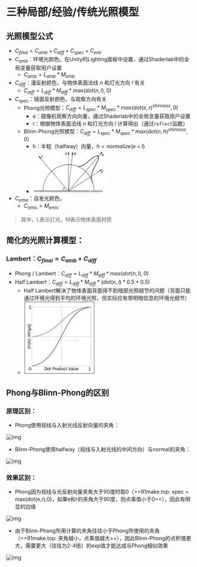 # 三种局部/经验/传统光照模型

## 光照模型公式

- $C_{final}=C_{amb}+C_{diff}+C_{spec}+C_{emi}$
- $C_{amb}$：环境光颜色。在Unity的Lighting面板中设置，通过Shaderlab中的全局变量获取用户设置
	- $C_{amb}=L_{amb}*M_{amb}$
- $C_{diff}$：漫反射颜色，与物体表面法线 $n$ 和灯光方向 $l$ 有关
	- $C_{diff}=L_{diff}*M_{diff}*max(dot(n,l), 0)$
- $C_{spec}$：镜面反射颜色，与观察方向有关
	- Phong光照模型：$C_{diff}=L_{spec}*M_{spec}*max(dot(e,r)^{shinness}, 0)$
		- e：摄像机观察方向向量，通过Shaderlab中的全局变量获取用户设置
		- r：根据物体表面法线 $n$ 和灯光方向 $l$ 计算得出（通过`reflect`函数）
	- Blinn-Phong光照模型：$C_{diff}=L_{spec}*M_{spec}*max(dot(n,h)^{shinness}, 0)$
		- h：半程（halfway）向量，$h=normalize(e+l)$
		-  <img src="06-%E5%85%89%E7%85%A7%E6%A8%A1%E5%9E%8B.assets/20210124153612311.png" alt="img" style="zoom:50%;" /> 
- $C_{emis}$：自发光颜色。
	- $C_{emis}=M_{emis}$

> 其中，L表示灯光，M表示物体表面材质

## 简化的光照计算模型：

### Lambert：$C_{final}=C_{amb}+C_{diff}$

- Phong / Lambert：$C_{diff}=L_{diff}*M_{diff}*max(dot(n,l), 0)$
- Half Lambert：$C_{diff}=L_{diff}*M_{diff}*(dot(n,l)*0.5+0.5)$
	- Half Lambert解决了物体表面背面得不到暗部光照细节的问题（背面只能通过环境光得到平均的环境光照，但实际应有带明暗信息的环境光细节）
	-  <img src="06-%E5%85%89%E7%85%A7%E6%A8%A1%E5%9E%8B.assets/20161129005113489.png" alt="img" style="zoom:50%;" /> 

## Phong与Blinn-Phong的区别

### 原理区别：

- Phong使用视线与入射光线反射向量的夹角：

![img](https://img-blog.csdnimg.cn/20190715193603601.png?x-oss-process=image/watermark,type_ZmFuZ3poZW5naGVpdGk,shadow_10,text_aHR0cHM6Ly9ibG9nLmNzZG4ubmV0L1phZmlyNjQ1Mw==,size_16,color_FFFFFF,t_70)

- Blinn-Phong使用halfway（视线与入射光线的中间方向）与normal的夹角：

![img](https://img-blog.csdnimg.cn/20190715193613535.png?x-oss-process=image/watermark,type_ZmFuZ3poZW5naGVpdGk,shadow_10,text_aHR0cHM6Ly9ibG9nLmNzZG4ubmV0L1phZmlyNjQ1Mw==,size_16,color_FFFFFF,t_70)

### 效果区别：

- Phong因为视线与光反射向量夹角大于90度时取0（==91make.top: spec = max(dot(e,r),0)，如果e和r的夹角大于90度，则点乘值小于0==），因此有明显的边缘

![img](https://img-blog.csdnimg.cn/20190715193626772.png?x-oss-process=image/watermark,type_ZmFuZ3poZW5naGVpdGk,shadow_10,text_aHR0cHM6Ly9ibG9nLmNzZG4ubmV0L1phZmlyNjQ1Mw==,size_16,color_FFFFFF,t_70)

- 由于Blinn-Phong所用计算的夹角往往小于Phong所使用的夹角（==91make.top: 夹角越小，点乘值越大==），因此Blinn-Phong的点积值更大，需要更大（往往为2-4倍）的exp值才能达成与Phong相似效果

![img](https://img-blog.csdnimg.cn/20190715193637816.png?x-oss-process=image/watermark,type_ZmFuZ3poZW5naGVpdGk,shadow_10,text_aHR0cHM6Ly9ibG9nLmNzZG4ubmV0L1phZmlyNjQ1Mw==,size_16,color_FFFFFF,t_70)